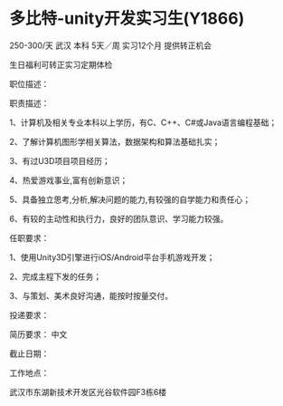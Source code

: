 # 多比特-unity开发实习生(Y1866)

250-300/天 武汉 本科 5天／周 实习12个月 提供转正机会

生日福利可转正实习定期体检

职位描述：

职责描述：

1、计算机及相关专业本科以上学历，有C、C++、C#或Java语言编程基础；

2、了解计算机图形学相关算法，数据架构和算法基础扎实；

3、有过U3D项目项目经历；

4、热爱游戏事业,富有创新意识；

5、具备独立思考,分析,解决问题的能力,有较强的自学能力和责任心；

6、有较的主动性和执行力，良好的团队意识、学习能力较强。

任职要求：

1、使用Unity3D引擎进行iOS/Android平台手机游戏开发；

2、完成主程下发的任务；

3、与策划、美术良好沟通，能按时按量交付。

投递要求：

简历要求： 中文

截止日期：

工作地点：

武汉市东湖新技术开发区光谷软件园F3栋6楼